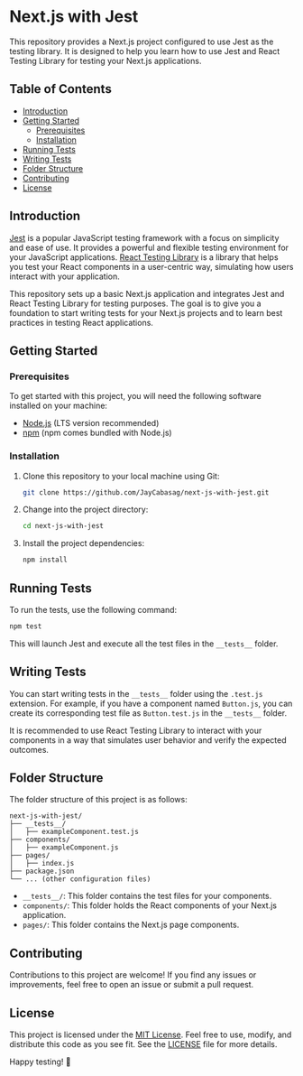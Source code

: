 # Next.js with Jest

This repository provides a Next.js project configured to use Jest as the testing library. It is designed to help you learn how to use Jest and React Testing Library for testing your Next.js applications.

## Table of Contents

- [Introduction](#introduction)
- [Getting Started](#getting-started)
  - [Prerequisites](#prerequisites)
  - [Installation](#installation)
- [Running Tests](#running-tests)
- [Writing Tests](#writing-tests)
- [Folder Structure](#folder-structure)
- [Contributing](#contributing)
- [License](#license)

## Introduction

[Jest](https://jestjs.io/) is a popular JavaScript testing framework with a focus on simplicity and ease of use. It provides a powerful and flexible testing environment for your JavaScript applications. [React Testing Library](https://testing-library.com/docs/react-testing-library/intro/) is a library that helps you test your React components in a user-centric way, simulating how users interact with your application.

This repository sets up a basic Next.js application and integrates Jest and React Testing Library for testing purposes. The goal is to give you a foundation to start writing tests for your Next.js projects and to learn best practices in testing React applications.

## Getting Started

### Prerequisites

To get started with this project, you will need the following software installed on your machine:

- [Node.js](https://nodejs.org/) (LTS version recommended)
- [npm](https://www.npmjs.com/) (npm comes bundled with Node.js)

### Installation

1. Clone this repository to your local machine using Git:

   ```bash
   git clone https://github.com/JayCabasag/next-js-with-jest.git
   ```

2. Change into the project directory:

   ```bash
   cd next-js-with-jest
   ```

3. Install the project dependencies:

   ```bash
   npm install
   ```

## Running Tests

To run the tests, use the following command:

```bash
npm test
```

This will launch Jest and execute all the test files in the `__tests__` folder.

## Writing Tests

You can start writing tests in the `__tests__` folder using the `.test.js` extension. For example, if you have a component named `Button.js`, you can create its corresponding test file as `Button.test.js` in the `__tests__` folder.

It is recommended to use React Testing Library to interact with your components in a way that simulates user behavior and verify the expected outcomes.

## Folder Structure

The folder structure of this project is as follows:

```
next-js-with-jest/
├── __tests__/
│   ├── exampleComponent.test.js
├── components/
│   ├── exampleComponent.js
├── pages/
│   ├── index.js
├── package.json
└── ... (other configuration files)
```

- `__tests__/`: This folder contains the test files for your components.
- `components/`: This folder holds the React components of your Next.js application.
- `pages/`: This folder contains the Next.js page components.

## Contributing

Contributions to this project are welcome! If you find any issues or improvements, feel free to open an issue or submit a pull request.

## License

This project is licensed under the [MIT License](LICENSE). Feel free to use, modify, and distribute this code as you see fit. See the [LICENSE](LICENSE) file for more details.

Happy testing! 🚀
